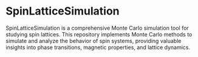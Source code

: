 # SpinLatticeSimulation
SpinLatticeSimulation is a comprehensive Monte Carlo simulation tool for studying spin lattices. This repository implements Monte Carlo methods to simulate and analyze the behavior of spin systems, providing valuable insights into phase transitions, magnetic properties, and lattice dynamics.
